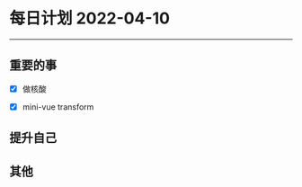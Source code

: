#  每日计划 2022-04-10
---
## 重要的事
- [x]  做核酸
- [x]  mini-vue transform




## 提升自己

  



## 其他









